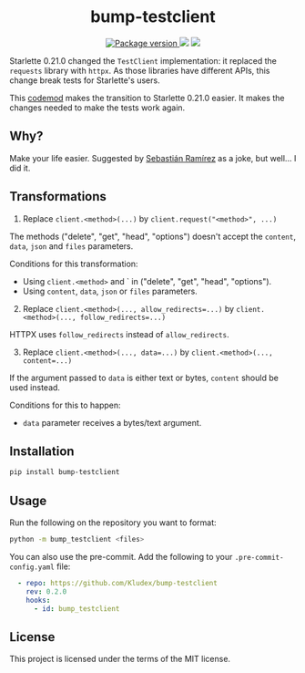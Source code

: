 <h1 align="center">
    <strong>bump-testclient</strong>
</h1>
<p align="center">
    <a href="https://pypi.org/project/bump-testclient" target="_blank">
        <img src="https://img.shields.io/pypi/v/bump-testclient" alt="Package version">
    </a>
    <img src="https://img.shields.io/pypi/pyversions/bump-testclient">
    <img src="https://img.shields.io/github/license/Kludex/bump-testclient">
</p>

Starlette 0.21.0 changed the `TestClient` implementation: it replaced the `requests` library with `httpx`.
As those libraries have different APIs, this change break tests for Starlette's users.

This [codemod](https://libcst.readthedocs.io/en/stable/codemods_tutorial.html) makes the transition to Starlette 0.21.0 easier.
It makes the changes needed to make the tests work again.

## Why?

Make your life easier. Suggested by [Sebastián Ramírez](https://twitter.com/tiangolo) as a joke, but well... I did it.

## Transformations

1. Replace `client.<method>(...)` by `client.request("<method>", ...)`

The methods ("delete", "get", "head", "options") doesn't accept the `content`, `data`, `json` and `files` parameters.

Conditions for this transformation:
- Using `client.<method>` and `<method> in ("delete", "get", "head", "options").
- Using `content`, `data`, `json` or `files` parameters.

2. Replace `client.<method>(..., allow_redirects=...)` by `client.<method>(..., follow_redirects=...)`

HTTPX uses `follow_redirects` instead of `allow_redirects`.

3. Replace `client.<method>(..., data=...)` by `client.<method>(..., content=...)`

If the argument passed to `data` is either text or bytes, `content` should be used instead.

Conditions for this to happen:
- `data` parameter receives a bytes/text argument.


## Installation

```bash
pip install bump-testclient
```

## Usage

Run the following on the repository you want to format:

```bash
python -m bump_testclient <files>
```

You can also use the pre-commit. Add the following to your `.pre-commit-config.yaml` file:

```yaml
  - repo: https://github.com/Kludex/bump-testclient
    rev: 0.2.0
    hooks:
      - id: bump_testclient
```

## License

This project is licensed under the terms of the MIT license.
